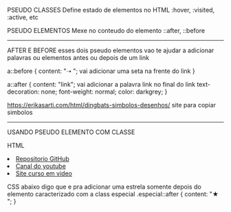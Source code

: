 PSEUDO CLASSES
Define estado de elementos no HTML
:hover, :visited, :active, etc

PSEUDO ELEMENTOS
Mexe no conteudo do elemento
::after, ::before

__________________________________________________________________________________________________
AFTER E BEFORE
esses dois pseudo elementos vao te ajudar a adicionar palavras ou elementos antes ou depois de um link

a::before {
    content: "➝ "; vai adicionar uma seta na frente do link
}

a::after {
    content: "link"; vai adicionar a palavra link no final do link
    text-decoration: none;
    font-weight: normal;
    color: darkgrey;
}

https://erikasarti.com/html/dingbats-simbolos-desenhos/ site para copiar simbolos


____________________________________________________________________________________________________
USANDO PSEUDO ELEMENTO COM CLASSE

HTML
<li><a href="https://gustavoguanabara.github.io">Repositorio GitHub</a></li>
<li><a href="https://gustavoguanabara.github.io" class="especial">Canal do youtube</a></li>
<li><a href="https://gustavoguanabara.github.io">Site curso em video</a></li>

CSS
abaixo digo que e pra adicionar uma estrela somente depois do elemento caracterizado com a class especial
.especial::after {
    content: "★ ";
}